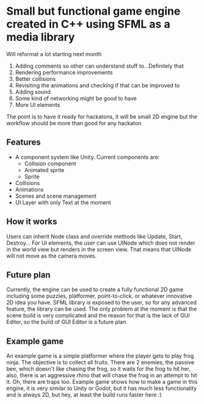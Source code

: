 # Small but functional game engine created in C++ using SFML as a media library

Will reformat a lot starting next month
 1. Adding comments so other can understand stuff to...Definitely that
 2. Rendering performance improvements
 3. Better collisions
 4. Revisiting the animations and checking if that can be improved to
 5. Adding sound
 6. Some kind of networking might be good to have
 7. More UI elements
 
The point is to have it ready for hackatons, it will be small 2D engine but the workflow should be more than good for any hackaton

## Features

 - A component system like Unity. Current components are:
   - Collision component
   - Animated sprite
   - Sprite
 - Collisions
 - Animations
 - Scenes and scene management
 - UI Layer with only Text at the moment

## How it works

Users can inherit Node class and override methods like Update, Start, Destroy... For UI elements, the user can use UINode which does not render in the world view but renders in the screen view. That means that UINode will not move as the camera moves. 

## Future plan

Currently, the engine can be used to create a fully functional 2D game including some puzzles, platformer, point-to-click, or whatever innovative 2D idea you have. SFML library is exposed to the user, so for any advanced feature, the library can be used. The only problem at the moment is that the scene build is very complicated and the reason for that is the lack of GUI Editor, so the build of GUI Editor is a future plan.

## Example game

An example game is a simple platformer where the player gets to play frog ninja. The objective is to collect all fruits. There are 2 enemies, the passive bee, which doesn't like chasing the frog, so it waits for the frog to hit her, also, there is an aggressive rhino that will chase the frog in an attempt to hit it. Oh, there are traps too. 
Example game shows how to make a game in this engine, it is very similar to Unity or Godot, but it has much less functionality and is always 2D, but hey, at least the build runs faster here :)

